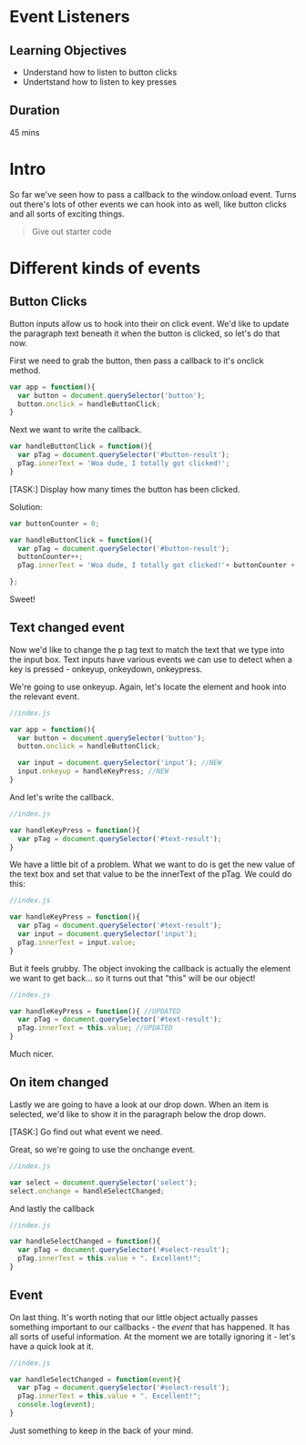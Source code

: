 # Event Listeners

## Learning Objectives
- Understand how to listen to button clicks
- Undertstand how to listen to key presses

## Duration
45 mins

# Intro

So far we've seen how to pass a callback to the window.onload event. Turns out there's lots of other events we can hook into as well, like button clicks and all sorts of exciting things.

> Give out starter code

# Different kinds of events

## Button Clicks

Button inputs allow us to hook into their on click event. We'd like to update the paragraph text beneath it when the button is clicked, so let's do that now.

First we need to grab the button, then pass a callback to it's onclick method.

```js
var app = function(){
  var button = document.querySelector('button');
  button.onclick = handleButtonClick;
}
```

Next we want to write the callback.

```js
var handleButtonClick = function(){
  var pTag = document.querySelector('#button-result');
  pTag.innerText = 'Woa dude, I totally got clicked!';
}

```

[TASK:] Display how many times the button has been clicked.

Solution:

```js
var buttonCounter = 0;

var handleButtonClick = function(){
  var pTag = document.querySelector('#button-result');
  buttonCounter++;
  pTag.innerText = 'Woa dude, I totally got clicked!'+ buttonCounter +' times dude!'

};
```

Sweet!

## Text changed event

Now we'd like to change the p tag text to match the text that we type into the input box. Text inputs have various events we can use to detect when a key is pressed - onkeyup, onkeydown, onkeypress.

We're going to use onkeyup. Again, let's locate the element and hook into the relevant event.

```js
//index.js

var app = function(){
  var button = document.querySelector('button');
  button.onclick = handleButtonClick;

  var input = document.querySelector('input'); //NEW
  input.onkeyup = handleKeyPress; //NEW
}
```

And let's write the callback. 

```js
//index.js

var handleKeyPress = function(){
  var pTag = document.querySelector('#text-result');
}
```

We have a little bit of a problem. What we want to do is get the new value of the text box and set that value to be the innerText of the pTag. We could do this:

```js
//index.js

var handleKeyPress = function(){
  var pTag = document.querySelector('#text-result');
  var input = document.querySelector('input');
  pTag.innerText = input.value;
}
```

But it feels grubby. The object invoking the callback is actually the element we want to get back... so it turns out that "this" will be our object!

```js
//index.js

var handleKeyPress = function(){ //UPDATED
  var pTag = document.querySelector('#text-result');
  pTag.innerText = this.value; //UPDATED
}
```

Much nicer.

## On item changed

Lastly we are going to have a look at our drop down. When an item is selected, we'd like to show it in the paragraph below the drop down.

[TASK:] Go find out what event we need.

Great, so we're going to use the onchange event.

```js
//index.js

var select = document.querySelector('select');
select.onchange = handleSelectChanged;
```

And lastly the callback

```js
//index.js

var handleSelectChanged = function(){
  var pTag = document.querySelector('#select-result');
  pTag.innerText = this.value + ". Excellent!";
}
```

## Event

On last thing. It's worth noting that our little object actually passes something important to our callbacks - the _event_ that has happened. It has all sorts of useful information. At the moment we are totally ignoring it - let's have a quick look at it.

```js
//index.js

var handleSelectChanged = function(event){
  var pTag = document.querySelector('#select-result');
  pTag.innerText = this.value + ". Excellent!";
  console.log(event);
}
```

Just something to keep in the back of your mind.
